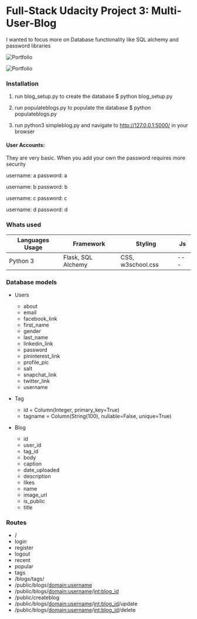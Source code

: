 # Full-Stack Udacity Project 3: Multi-User-Blog
I wanted to focus more on Database functionality like SQL alchemy and password libraries

![Portfolio](https://res.cloudinary.com/dpj88/image/upload/v1591546782/full%20stack/p3/blogindex_rjqqf0.png)

![Portfolio](https://res.cloudinary.com/dpj88/image/upload/v1591546791/full%20stack/p3/registerpage_fdueb3.png)


### Installation
1. run blog_setup.py to create the database
    $ python blog_setup.py

2. run populateblogs.py to populate the database
    $ python populateblogs.py

3. run python3 simpleblog.py and navigate to http://127.0.0.1:5000/ in your browser


#### User Accounts: 
They are very basic. When you add your own the password requires more security

username: a
password: a

username: b
password: b

username: c
password: c

username: d
password: d


### Whats used 
| Languages Usage | Framework | Styling | Js |
| --------------- | --------- | ------- |----|
| Python 3  | Flask, SQL Alchemy   | CSS, w3school.css    |  ---   |


### Database models
- Users
    - about
    - email
    - facebook_link
    - first_name
    - gender
    - last_name
    - linkedin_link
    - password
    - pininterest_link
    - profile_pic
    - salt
    - snapchat_link
    - twitter_link
    - username

- Tag
    - id = Column(Integer, primary_key=True)
    - tagname = Column(String(100), nullable=False, unique=True)

- Blog
    - id
    - user_id
    - tag_id
    - body
    - caption
    - date_uploaded
    - description
    - likes 
    - name 
    - image_url
    - is_public
    - title

### Routes
- /
- login
- register
- logout
- recent
- popular
- tags
- /blogs/tags/<tag>
- /public/blogs/<domain:username>
- /public/blogs/<domain:username>/<int:blog_id>
- /public/createblog
- /public/blogs/<domain:username>/<int:blog_id>/update
- /public/blogs/<domain:username>/<int:blog_id>/delete
